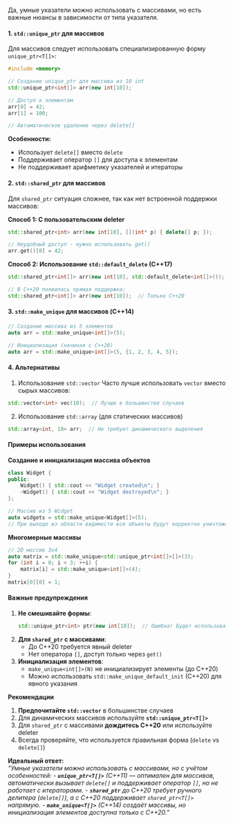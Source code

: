 Да, умные указатели можно использовать с массивами, но есть важные нюансы в зависимости от типа указателя.

#### **1. `std::unique_ptr` для массивов**
Для массивов следует использовать специализированную форму `unique_ptr<T[]>`:
```cpp
#include <memory>

// Создание unique_ptr для массива из 10 int
std::unique_ptr<int[]> arr(new int[10]);

// Доступ к элементам
arr[0] = 42;
arr[1] = 100;

// Автоматическое удаление через delete[]
```

**Особенности:**
- Использует `delete[]` вместо `delete`
- Поддерживает оператор `[]` для доступа к элементам
- Не поддерживает арифметику указателей и итераторы

#### **2. `std::shared_ptr` для массивов**
Для `shared_ptr` ситуация сложнее, так как нет встроенной поддержки массивов:

**Способ 1: С пользовательским deleter**
```cpp
std::shared_ptr<int> arr(new int[10], [](int* p) { delete[] p; });

// Неудобный доступ - нужно использовать get()
arr.get()[0] = 42;
```

**Способ 2: Использование `std::default_delete` (C++17)**
```cpp
std::shared_ptr<int[]> arr(new int[10], std::default_delete<int[]>());

// В C++20 появилась прямая поддержка:
std::shared_ptr<int[]> arr(new int[10]);  // Только C++20
```

#### **3. `std::make_unique` для массивов (C++14)**
```cpp
// Создание массива из 5 элементов
auto arr = std::make_unique<int[]>(5);

// Инициализация (начиная с C++20)
auto arr = std::make_unique<int[]>(5, {1, 2, 3, 4, 5});
```

#### **4. Альтернативы**
1. Использование `std::vector`
Часто лучше использовать `vector` вместо сырых массивов:
```cpp
std::vector<int> vec(10);  // Лучше в большинстве случаев
```
2. Использование `std::array` (для статических массивов)
```cpp
std::array<int, 10> arr;  // Не требует динамического выделения
```

#### **Примеры использования**

**Создание и инициализация массива объектов**
```cpp
class Widget {
public:
    Widget() { std::cout << "Widget created\n"; }
    ~Widget() { std::cout << "Widget destroyed\n"; }
};

// Массив из 5 Widget
auto widgets = std::make_unique<Widget[]>(5);
// При выходе из области видимости все объекты будут корректно уничтожены
```

**Многомерные массивы**
```cpp
// 2D массив 3x4
auto matrix = std::make_unique<std::unique_ptr<int[]>[]>(3);
for (int i = 0; i < 3; ++i) {
    matrix[i] = std::make_unique<int[]>(4);
}
matrix[0][0] = 1;
```

#### **Важные предупреждения**
1. **Не смешивайте формы**:
   ```cpp
   std::unique_ptr<int> ptr(new int[10]);  // Ошибка! Будет использован delete вместо delete[]
   ```
2. **Для `shared_ptr` с массивами**:
   - До C++20 требуется явный deleter
   - Нет оператора `[]`, доступ только через `get()`
3. **Инициализация элементов**:
   - `make_unique<int[]>(N)` не инициализирует элементы (до C++20)
   - Можно использовать `std::make_unique_default_init` (C++20) для явного указания

**Рекомендации**
1. **Предпочитайте `std::vector`** в большинстве случаев
2. Для динамических массивов используйте **`std::unique_ptr<T[]>`**
3. Для `shared_ptr` с массивами **дождитесь C++20** или используйте deleter
4. Всегда проверяйте, что используется правильная форма (`delete` vs `delete[]`)

**Идеальный ответ:**  
*"Умные указатели можно использовать с массивами, но с учётом особенностей:*
*- **`unique_ptr<T[]>`** (C++11) — оптимален для массивов, автоматически вызывает `delete[]` и поддерживает оператор `[]`, но не работает с итераторами.*
*- **`shared_ptr`** до C++20 требует ручного делитера (`delete[]`), а с C++20 поддерживает `shared_ptr<T[]>` напрямую.*
*- **`make_unique<T[]>`** (C++14) создаёт массивы, но инициализация элементов доступна только с C++20."*